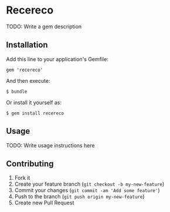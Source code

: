 # Recereco

TODO: Write a gem description

## Installation

Add this line to your application's Gemfile:

    gem 'recereco'

And then execute:

    $ bundle

Or install it yourself as:

    $ gem install recereco

## Usage

TODO: Write usage instructions here

## Contributing

1. Fork it
2. Create your feature branch (`git checkout -b my-new-feature`)
3. Commit your changes (`git commit -am 'Add some feature'`)
4. Push to the branch (`git push origin my-new-feature`)
5. Create new Pull Request
